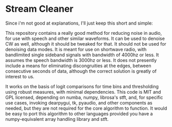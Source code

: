 # Stream Cleaner
Since i'm not good at explanations, I'll just keep this short and simple:

This repository contains a really good method for reducing noise in audio, for use with speech and other similar waveforms.
It can be used to denoise CW as well, although it should be tweaked for that. It should not be used for denoising data modes.
It is meant for use on shortwave radio, with bandlimited single sideband signals with bandwidth of 4000hz or less.
It assumes the speech bandwidth is 3000hz or less. It does not presently include a means for eliminating discongruities at the edges,
between consecutive seconds of data, although the correct solution is greatly of interest to us.

It works on the basis of logit comparisons for time bins and thresholding using robust measures, with minimal dependencies.
This code is MIT and GPL licensed, depending on numba, numpy, librosa's stft, and, for specific use cases,
invoking dearpygui, tk, pyaudio, and other components as needed, but they are not required for the core algorithm to function.
It would be easy to port this algorithm to other languages provided you have a numpy-equivalent array handling library and stft.

